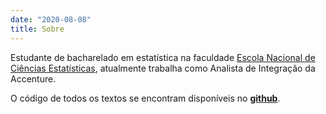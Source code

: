 ```yaml
---
date: "2020-08-08"
title: Sobre
---
```


Estudante de bacharelado em estatística na faculdade [Escola Nacional de Ciências Estatísticas](http://www.ence.ibge.gov.br/), atualmente trabalha como Analista de Integração da Accenture.

O código de todos os textos se encontram disponíveis no [**github**](https://github.com/dobraga).

